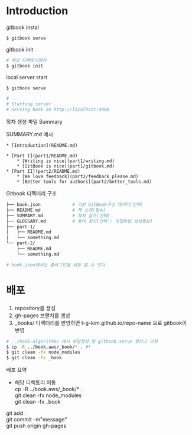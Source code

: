 # Introduction

gitbook instal
```bash
$ gitbook serve
```

gitbook init
```bash
# 해당 디렉토리에서
$ gitbook init
```

local server start
```bash
$ gitbook serve

# ...
# Starting server ...
# Serving book on http://localhost:4000
```

목차 생성 파일
Summary

SUMMARY.md 예시
```text
* [Introduction](README.md)  
  
* [Part I](part1/README.md)  
	* [Writing is nice](part1/writing.md)  
	* [GitBook is nice](part1/gitbook.md)  
* [Part II](part2/README.md)  
	* [We love feedback](part2/feedback_please.md)  
	* [Better tools for authors](part2/better_tools.md)  
```

Gitbook 디렉터리 구조
```bash
├── book.json            # 기본 GitBook구성 데이터(선택)  
├── README.md            # 책 소개(필수)  
├── SUMMARY.md           # 목차 참조(선택)  
├── GLOSSARY.md          # 용어 정리(선택 : 직접파일 성생필요)   
├── part-1/  
|   ├── README.md  
|   └── something.md  
└── part-2/  
    ├── README.md  
    └── something.md  

# book.json에서는 플러그인을 세팅 할 수 있다.
```

# 배포
1. repository를 생성
2. gh-pages 브랜치를 생성
3.  _books/ 디렉터리를 반영하면 t-g-kim.github.io/repo-name 으로 gitbook이 반영
```bash
# ../book-algorithm/ 에서 파일생성 및 gitbook serve 했다고 가정   
$ cp -R ../book.aws/_book/* . #*  
$ git clean -fx node_modules  
$ git clean -fx _book  
```
배포 요약
- 해당 디렉토리 이동  
cp -R ../book.aws/_book/* .  
git clean -fx node_modules   
git clean -fx _book  

git add .  
git commit -m"message"  
git push origin gh-pages  
